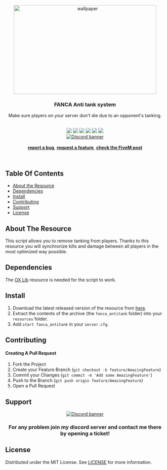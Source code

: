 <div align="center">
  <img alt="wallpaper" src="https://forum.cfx.re/uploads/default/original/4X/d/0/f/d0fd26b43e13071ecee4de853957d288305ca629.jpeg" width="450" height="280">
  
  <h3 align="center">FANCA Anti tank system</h3>
  Make sure players on your server don't die due to an opponent's tanking.

  <br/>
  <br/>
  
  ![](https://img.shields.io/github/license/Fancazista/fanca_antitank?logo=github&color=blue)
  ![](https://img.shields.io/github/v/release/Fancazista/fanca_antitank?logo=github&color=blue) 
  ![](https://img.shields.io/github/downloads/Fancazista/fanca_antitank/total?logo=github&color=blue)
  ![](https://img.shields.io/github/contributors/Fancazista/fanca_antitank?logo=github&color=blue)
  ![](https://img.shields.io/github/last-commit/Fancazista/fanca_antitank?logo=github&color=blue)
  ![](https://img.shields.io/github/issues/Fancazista/fanca_antitank?logo=github&color=blue)
  <br/>
  <a target="_blank" href="https://discord.gg/2JTRHrMs4m"><img src="https://discordapp.com/api/guilds/810056325623054336/widget.png?style=banner2" alt="Discord banner"/></a>
  <br/>
  <br/>
  <a href="https://github.com/Fancazista/fanca_antitank/issues"><strong>report a bug</strong></a>,
  <a href="https://github.com/Fancazista/fanca_antitank/issues"><strong>request a feature</strong></a>,
  <a href="https://forum.cfx.re/t/free-fanca-antitank-anti-tank-system-for-any-type-of-server/"><strong>check the FiveM post</strong></a>
</div>

<br/>

## Table Of Contents
* [About the Resource](#about-the-resource)
* [Dependencies](#dependencies)
* [Install](#install)
* [Contributing](#contributing)
* [Support](#support)
* [License](#license)

## About The Resource
This script allows you to remove tanking from players.
Thanks to this resource you will synchronize kills and damage between all players in the most optimized way possible.

## Dependencies
The [OX Lib](https://github.com/overextended/ox_lib/releases/latest) resource is needed for the script to work.

## Install
1. Download the latest released version of the resource from [here](https://github.com/Fancazista/fanca_antitank/releases/latest).
2. Extract the contents of the archive (the `fanca_antitank` folder) into your `resources` folder.
3. Add `start fanca_antitank` in your `server.cfg`.

## Contributing
#### Creating A Pull Request

1. Fork the Project
2. Create your Feature Branch (`git checkout -b feature/AmazingFeature`)
3. Commit your Changes (`git commit -m 'Add some AmazingFeature'`)
4. Push to the Branch (`git push origin feature/AmazingFeature`)
5. Open a Pull Request


## Support
<div align="center">
  <a target="_blank" href="https://discord.gg/2JTRHrMs4m"><img src="https://discordapp.com/api/guilds/810056325623054336/widget.png?style=banner4" alt="Discord banner"/></a>
  
  <h3>For any problem join my discord server and contact me there by opening a ticket!</h3>
</div>

## License
Distributed under the MIT License. See [LICENSE](https://github.com/Fancazista/fanca_antitank/blob/main/LICENSE) for more information.
